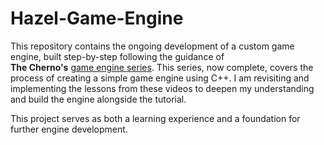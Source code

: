 # Hazel-Game-Engine
This repository contains the ongoing development of a custom game engine, built step-by-step following the guidance of   
**The Cherno's** [game engine series](https://www.youtube.com/playlist?list=PLlrATfBNZ98dC-V-N3m0Go4deliWHPFwT). This series, now complete, covers the process of 
creating a simple game engine using C++. I am revisiting and implementing the lessons from these videos to deepen 
my understanding and build the engine alongside the tutorial.

This project serves as both a learning experience and a foundation for further engine development.
